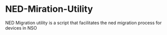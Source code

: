 # NED-Miration-Utility
NED Migration utility is a script that facilitates the ned migration process for devices in NSO
